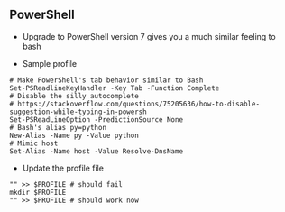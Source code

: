 ## PowerShell

- Upgrade to PowerShell version 7 gives you a much similar feeling to bash

- Sample profile

```{PowerShell}
# Make PowerShell's tab behavior similar to Bash
Set-PSReadlineKeyHandler -Key Tab -Function Complete
# Disable the silly autocomplete
# https://stackoverflow.com/questions/75205636/how-to-disable-suggestion-while-typing-in-powersh
Set-PSReadLineOption -PredictionSource None
# Bash's alias py=python
New-Alias -Name py -Value python
# Mimic host
Set-Alias -Name host -Value Resolve-DnsName
```

- Update the profile file
```
"" >> $PROFILE # should fail
mkdir $PROFILE
"" >> $PROFILE # should work now
```
